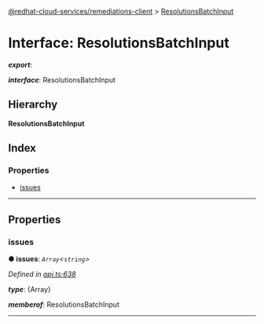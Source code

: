 [@redhat-cloud-services/remediations-client](../README.md) > [ResolutionsBatchInput](../interfaces/resolutionsbatchinput.md)

# Interface: ResolutionsBatchInput

*__export__*: 

*__interface__*: ResolutionsBatchInput

## Hierarchy

**ResolutionsBatchInput**

## Index

### Properties

* [issues](resolutionsbatchinput.md#issues)

---

## Properties

<a id="issues"></a>

###  issues

**● issues**: *`Array`<`string`>*

*Defined in [api.ts:638](https://github.com/RedHatInsights/javascript-clients/blob/master/packages/remediations/api.ts#L638)*

*__type__*: {Array}

*__memberof__*: ResolutionsBatchInput

___


